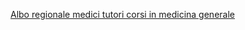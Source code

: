 

[Albo regionale medici tutori corsi in medicina generale]({{site.baseurl}}/schede/albotutori/cittadini/index.html)
